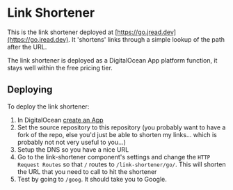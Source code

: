 # Link Shortener

This is the link shortener deployed at [https://go.jread.dev](https://go.jread.dev). It 'shortens' links through a simple lookup of the path after the URL.

The link shortener is deployed as a DigitalOcean App platform function, it stays well within the free pricing tier.

## Deploying
To deploy the link shortener:
1. In DigitalOcean [create an App](https://cloud.digitalocean.com/apps/new)
2. Set the source repository to this repository (you probably want to have a fork of the repo, else you'd just be able to shorten my links... which is probably not not very useful to you...)
3. Setup the DNS so you have a nice URL
4. Go to the link-shortener component's settings and change the `HTTP Request Routes` so that `/` routes to `/link-shortener/go/`. This will shorten the URL that you need to call to hit the shortener
5. Test by going to `/goog`. It should take you to Google.
